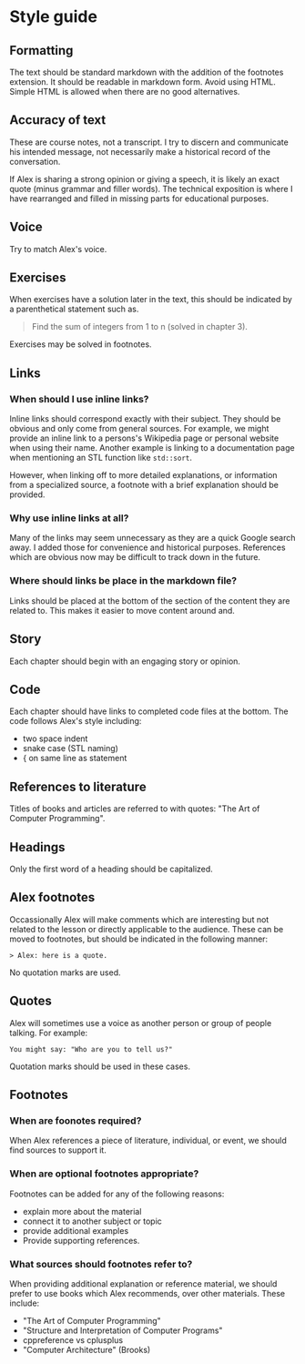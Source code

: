 Style guide
===========

## Formatting

The text should be standard markdown with the addition of the footnotes extension.
It should be readable in markdown form.
Avoid using HTML. 
Simple HTML is allowed when there are no good alternatives.

## Accuracy of text

These are course notes, not a transcript.
I try to discern and communicate his intended message,
not necessarily make a historical record of the conversation.

If Alex is sharing a strong opinion or giving a speech,
it is likely an exact quote (minus grammar and filler words).
The technical exposition is where 
I have rearranged and filled in missing parts
for educational purposes.

## Voice

Try to match Alex's voice.

## Exercises

When exercises have a solution later in the text,
this should be indicated by a parenthetical statement such as.

> Find the sum of integers from 1 to n (solved in chapter 3).

Exercises may be solved in footnotes.

## Links

### When should I use inline links? 

Inline links should correspond exactly with their subject.
They should be obvious and only come from general sources.
For example, we might provide an inline link to a persons's Wikipedia page
or personal website when using their name.
Another example is linking to a documentation page when mentioning 
an STL function like `std::sort`.

However, when linking off to more detailed explanations,
or information from a specialized source, a footnote
with a brief explanation should be provided.

### Why use inline links at all?

Many of the links may seem unnecessary as they are a quick Google search away.
I added those for convenience and historical purposes.
References which are obvious now may be difficult to track down in the future.

### Where should links be place in the markdown file? 

Links should be placed at the bottom of the section of the content they are related to.
This makes it easier to move content around and.

## Story

Each chapter should begin with an engaging story or opinion.

## Code

Each chapter should have links to completed code files at the bottom.
The code follows Alex's style including:

- two space indent
- snake case (STL naming)
- { on same line as statement

## References to literature

Titles of books and articles are referred to with quotes: "The Art of Computer Programming".

## Headings

Only the first word of a heading should be capitalized.

## Alex footnotes

Occassionally Alex will make comments which are interesting but not related
to the lesson or directly applicable to the audience.
These can be moved to footnotes, but should be indicated 
in the following manner:

    > Alex: here is a quote.

No quotation marks are used.

## Quotes 

Alex will sometimes use a voice as another person or group of people talking.
For example:

    You might say: "Who are you to tell us?"

Quotation marks should be used in these cases.

## Footnotes

### When are foonotes required?

When Alex references a piece of literature, individual, or event, we should find sources to support it.

### When are optional footnotes appropriate?

Footnotes can be added for any of the following reasons:

- explain more about the material
- connect it to another subject or topic
- provide additional examples
- Provide supporting references.

### What sources should footnotes refer to?

When providing additional explanation or reference material,
we should prefer to use books which Alex recommends, over other materials.
These include:

- "The Art of Computer Programming"
- "Structure and Interpretation of Computer Programs"
- cppreference vs cplusplus
- "Computer Architecture" (Brooks)


